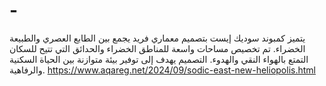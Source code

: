 # -
يتميز كمبوند سوديك إيست بتصميم معماري فريد يجمع بين الطابع العصري والطبيعة الخضراء. تم تخصيص مساحات واسعة للمناطق الخضراء والحدائق التي تتيح للسكان التمتع بالهواء النقي والهدوء. التصميم يهدف إلى توفير بيئة متوازنة بين الحياة السكنية والرفاهية.
https://www.aqareg.net/2024/09/sodic-east-new-heliopolis.html
